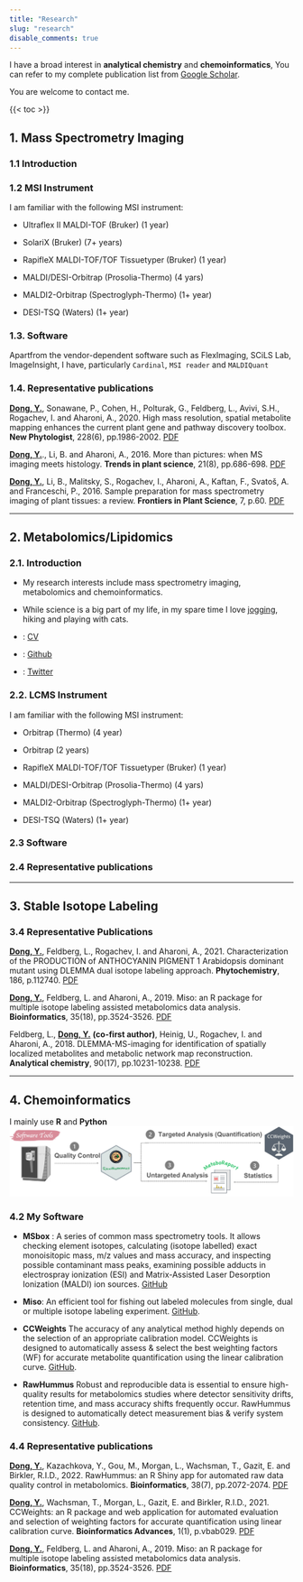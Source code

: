 ```yaml
---
title: "Research"
slug: "research"
disable_comments: true
---
```


I have a broad interest in **analytical chemistry** and **chemoinformatics**, You can refer to my complete publication list from  [Google Scholar](https://scholar.google.com/citations?user=qbNRJIkAAAAJ&hl=en).


You are welcome to contact me.

{{< toc >}}

## 1. Mass Spectrometry Imaging

### 1.1 Introduction

### 1.2 MSI Instrument

I am familiar with the following MSI instrument:

- Ultraflex II MALDI-TOF (Bruker) (1 year)

- SolariX (Bruker) (7+ years)

- RapifleX MALDI-TOF/TOF Tissuetyper (Bruker) (1 year)

- MALDI/DESI-Orbitrap (Prosolia-Thermo) (4 yars)

- MALDI2-Orbitrap (Spectroglyph-Thermo) (1+ year)

- DESI-TSQ (Waters) (1+ year)

### 1.3. Software

Apartfrom the vendor-dependent software such as FlexImaging, SCiLS Lab, ImageInsight, I have, particularly `Cardinal`, `MSI reader` and `MALDIQuant`

### 1.4. Representative publications

<u>**Dong, Y.**</u>, Sonawane, P., Cohen, H., Polturak, G., Feldberg, L., Avivi, S.H., Rogachev, I. and Aharoni, A., 2020. High mass resolution, spatial metabolite mapping enhances the current plant gene and pathway discovery toolbox. **New Phytologist**, 228(6), pp.1986-2002. <i class="fa fa-file-pdf-o" aria-hidden="true"></i> [PDF]()

<u>**Dong, Y.**</u>., Li, B. and Aharoni, A., 2016. More than pictures: when MS imaging meets histology. **Trends in plant science**, 21(8), pp.686-698. <i class="fa fa-file-pdf-o" aria-hidden="true"></i> [PDF]()

<u>**Dong, Y.**</u>, Li, B., Malitsky, S., Rogachev, I., Aharoni, A., Kaftan, F., Svatoš, A. and Franceschi, P., 2016. Sample preparation for mass spectrometry imaging of plant tissues: a review. **Frontiers in Plant Science**, 7, p.60. <i class="fa fa-file-pdf-o" aria-hidden="true"></i> [PDF]()

-----

## 2. Metabolomics/Lipidomics

### 2.1. Introduction

- My research interests include mass spectrometry imaging, metabolomics and chemoinformatics.

- While science is a big part of my life, in my spare time I love [jogging](/jogging), hiking and playing with cats.

- <i class="far fa-user"></i>: [CV](/CV/YDong.pdf)

- <i class="fa fa-github" aria-hidden="true"></i>: [Github](https://github.com/yonghuidong)

- <i class="fa fa-twitter" aria-hidden="true"></i>: [Twitter](https://twitter.com/YH_Dong)

### 2.2. LCMS Instrument

I am familiar with the following MSI instrument:

- Orbitrap (Thermo) (4 year)

- Orbitrap (2 years)

- RapifleX MALDI-TOF/TOF Tissuetyper (Bruker) (1 year)

- MALDI/DESI-Orbitrap (Prosolia-Thermo) (4 yars)

- MALDI2-Orbitrap (Spectroglyph-Thermo) (1+ year)

- DESI-TSQ (Waters) (1+ year)

### 2.3 Software



### 2.4 Representative publications

-----

## 3. Stable Isotope Labeling


### 3.4 Representative Publications

<u>**Dong, Y.**</u>, Feldberg, L., Rogachev, I. and Aharoni, A., 2021. Characterization of the PRODUCTION of ANTHOCYANIN PIGMENT 1 Arabidopsis dominant mutant using DLEMMA dual isotope labeling approach. **Phytochemistry**, 186, p.112740. <i class="fa fa-file-pdf-o" aria-hidden="true"></i> [PDF]()

<u>**Dong, Y.**</u>, Feldberg, L. and Aharoni, A., 2019. Miso: an R package for multiple isotope labeling assisted metabolomics data analysis. **Bioinformatics**, 35(18), pp.3524-3526. <i class="fa fa-file-pdf-o" aria-hidden="true"></i> [PDF]()

Feldberg, L., <u>**Dong, Y.**</u> **(co-first author)**, Heinig, U., Rogachev, I. and Aharoni, A., 2018. DLEMMA-MS-imaging for identification of spatially localized metabolites and metabolic network map reconstruction. **Analytical chemistry**, 90(17), pp.10231-10238. <i class="fa fa-file-pdf-o" aria-hidden="true"></i> [PDF]()

-----

## 4. Chemoinformatics

I mainly use **R** and **Python**
<img src = "../static/img/Software.jpg">

### 4.2 My Software

- **MSbox** : A series of common mass spectrometry tools. It allows checking element isotopes, calculating (isotope labelled) exact monoisitopic mass, m/z values and mass accuracy, and inspecting possible contaminant mass peaks, examining possible adducts in electrospray ionization (ESI) and Matrix-Assisted Laser Desorption Ionization (MALDI) ion sources. <i class="fa fa-github" aria-hidden="true"></i> [GitHub](https://github.com/YonghuiDong/MSbox)

- **Miso**: An efficient tool for fishing out labeled molecules from single, dual or multiple isotope labeling experiment. <i class="fa fa-github" aria-hidden="true"></i> [GitHub](https://github.com/YonghuiDong/Miso).

- **CCWeights** The accuracy of any analytical method highly depends on the selection of an appropriate calibration model. CCWeights is designed to automatically assess & select the best weighting factors (WF) for accurate metabolite quantification using the linear calibration curve. <i class="fa fa-github" aria-hidden="true"></i> [GitHub](https://github.com/YonghuiDong/CCWeights).

 - **RawHummus** Robust and reproducible data is essential to ensure high-quality results for metabolomics studies where detector sensitivity drifts, retention time, and mass accuracy shifts frequently occur. RawHummus is designed to automatically detect measurement bias &  verify system consistency. <i class="fa fa-github" aria-hidden="true"></i> [GitHub](https://github.com/YonghuiDong/RawHummus).

### 4.4 Representative publications

<u>**Dong, Y.**</u>, Kazachkova, Y., Gou, M., Morgan, L., Wachsman, T., Gazit, E. and Birkler, R.I.D., 2022. RawHummus: an R Shiny app for automated raw data quality control in metabolomics. **Bioinformatics**, 38(7), pp.2072-2074. <i class="fa fa-file-pdf-o" aria-hidden="true"></i> [PDF]()

<u>**Dong, Y.**</u>, Wachsman, T., Morgan, L., Gazit, E. and Birkler, R.I.D., 2021. CCWeights: an R package and web application for automated evaluation and selection of weighting factors for accurate quantification using linear calibration curve. **Bioinformatics Advances**, 1(1), p.vbab029. <i class="fa fa-file-pdf-o" aria-hidden="true"></i> [PDF]()

<u>**Dong, Y.**</u>, Feldberg, L. and Aharoni, A., 2019. Miso: an R package for multiple isotope labeling assisted metabolomics data analysis. **Bioinformatics**, 35(18), pp.3524-3526. <i class="fa fa-file-pdf-o" aria-hidden="true"></i> [PDF]()

